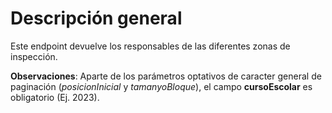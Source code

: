 # Descripción general

Este endpoint devuelve los responsables de las diferentes zonas de inspección.

**Observaciones**: Aparte de los parámetros optativos de caracter general de paginación (_posicionInicial_ y _tamanyoBloque_), el campo **cursoEscolar** es obligatorio (Ej. 2023).

